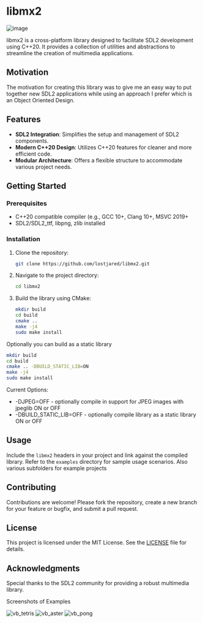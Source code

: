 
# libmx2

![image](https://github.com/user-attachments/assets/70299ae9-2d60-4a9a-8327-390145eb9191)

libmx2 is a cross-platform library designed to facilitate SDL2 development using C++20.
It provides a collection of utilities and abstractions to streamline the creation of multimedia applications.

## Motivation

The motivation for creating this library was to give me an easy way to put together new SDL2 applications 
while using an approach I prefer which is an Object Oriented Design.

## Features

- **SDL2 Integration**: Simplifies the setup and management of SDL2 components.
- **Modern C++20 Design**: Utilizes C++20 features for cleaner and more efficient code.
- **Modular Architecture**: Offers a flexible structure to accommodate various project needs.

## Getting Started

### Prerequisites

- C++20 compatible compiler (e.g., GCC 10+, Clang 10+, MSVC 2019+
- SDL2/SDL2_ttf, libpng, zlib installed

### Installation

1. Clone the repository:

   ```bash
   git clone https://github.com/lostjared/libmx2.git
   ```

2. Navigate to the project directory:

   ```bash
   cd libmx2
   ```

3. Build the library using CMake:

   ```bash
   mkdir build
   cd build
   cmake ..
   make -j4
   sudo make install
   ```

Optionally you can build as a static library


   ```bash
   mkdir build
   cd build
   cmake .. -DBUILD_STATIC_LIB=ON
   make -j4
   sudo make install
   ```
Current Options:

* -DJPEG=OFF - optionally compile in support for JPEG images with jpeglib ON or OFF
* -DBUILD_STATIC_LIB=OFF - optionally compile library as a static library ON or OFF

## Usage

Include the `libmx2` headers in your project and link against the compiled library.
Refer to the `examples` directory for sample usage scenarios. Also various subfolders for example projects

## Contributing

Contributions are welcome!
Please fork the repository, create a new branch for your feature or bugfix, and submit a pull request.

## License

This project is licensed under the MIT License.
See the [LICENSE](LICENSE) file for details.

## Acknowledgments

Special thanks to the SDL2 community for providing a robust multimedia library.

Screenshots of Examples

![vb_tetris](https://github.com/user-attachments/assets/efbb3881-ba0a-483c-92db-4abba66c61d8)
![vb_aster](https://github.com/user-attachments/assets/91bf11ad-b171-4363-96be-cad2bd7f5ea2)
![vb_pong](https://github.com/user-attachments/assets/ae63f64b-1830-4a2d-a3ed-26ccc6fd2578)

